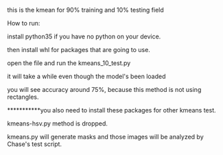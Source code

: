 this is the kmean for 90% training and 10% testing field

How to run:

install python35 if you have no python on your device.

then install whl for packages that are going to use.



open the file and run the kmeans_10_test.py

it will take a while even though the model's been loaded

you will see accuracy around 75%, because this method is not using rectangles.


***********you also need to install these packages for other kmeans test.

kmeans-hsv.py method is dropped.

kmeans.py will generate masks and those images will be analyzed by Chase's test script.
